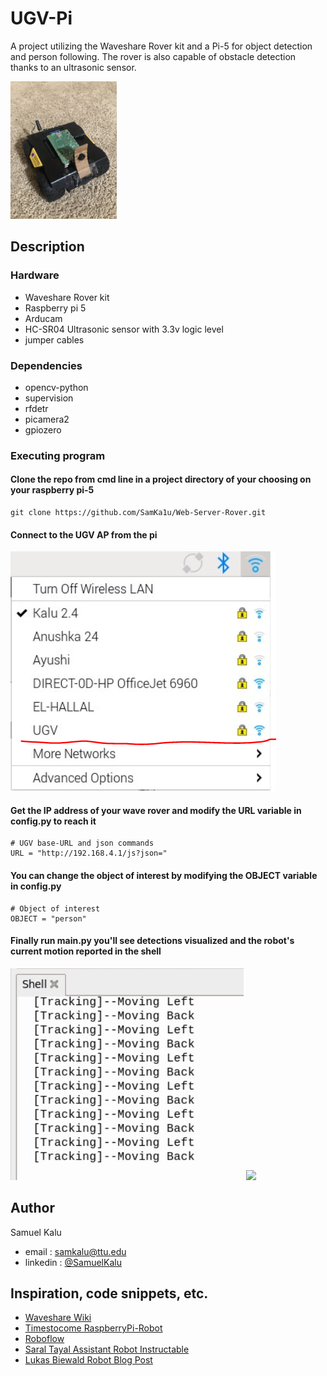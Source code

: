 # UGV-Pi

   A project utilizing the Waveshare Rover kit and a Pi-5 for object detection and person following. The rover is also capable of obstacle detection thanks to an ultrasonic sensor.
   
  <img src="images/ugvpi.jpg" style=" width:170px;height:220px;">

## Description

### Hardware

* Waveshare Rover kit
* Raspberry pi 5
* Arducam
* HC-SR04 Ultrasonic sensor with 3.3v logic level
* jumper cables

### Dependencies

* opencv-python
* supervision
* rfdetr
* picamera2
* gpiozero


### Executing program

#### Clone the repo from cmd line in a project directory of your choosing on your raspberry pi-5
```
git clone https://github.com/SamKa1u/Web-Server-Rover.git
```

####  Connect to the UGV AP from the pi
  <img src="images/ugv.PNG">

#### Get the IP address of your wave rover and modify the URL variable in config.py to reach it

```
# UGV base-URL and json commands
URL = "http://192.168.4.1/js?json="
```

####  You can change the object of interest by modifying the OBJECT variable in config.py
```
# Object of interest
OBJECT = "person"
```

#### Finally run main.py you'll see detections visualized and the robot's current motion reported in the shell
  <img src="images/shell.PNG">
  <img src="images/frame.PNG">




## Author

Samuel Kalu
  
* email : [samkalu@ttu.edu](mailto:samkalu@ttu.edu)
* linkedin : [@SamuelKalu](https://www.linkedin.com/in/samuel-kalu-74a359342/)


## Inspiration, code snippets, etc.

* [Waveshare Wiki](https://www.waveshare.com/wiki/General_Driver_for_Robots)
* [Timestocome RaspberryPi-Robot](https://github.com/timestocome/RaspberryPi-Robot/tree/master/Hardware)
* [Roboflow](https://github.com/roboflow/rf-detr)
* [Saral Tayal Assistant Robot Instructable](https://www.instructables.com/Object-Finding-Personal-Assistant-Robot-Ft-Raspber/)
* [Lukas Biewald Robot Blog Post](https://www.oreilly.com/content/how-to-build-a-robot-that-sees-with-100-and-tensorflow/)
